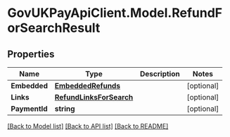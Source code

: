 # GovUKPayApiClient.Model.RefundForSearchResult

## Properties

Name | Type | Description | Notes
------------ | ------------- | ------------- | -------------
**Embedded** | [**EmbeddedRefunds**](EmbeddedRefunds.md) |  | [optional] 
**Links** | [**RefundLinksForSearch**](RefundLinksForSearch.md) |  | [optional] 
**PaymentId** | **string** |  | [optional] 

[[Back to Model list]](../README.md#documentation-for-models) [[Back to API list]](../README.md#documentation-for-api-endpoints) [[Back to README]](../README.md)

